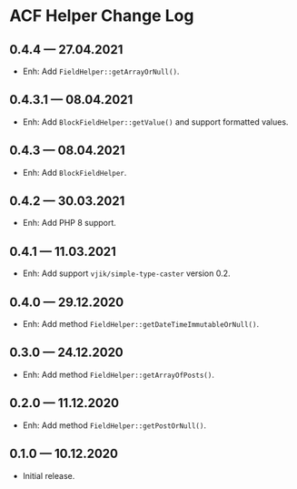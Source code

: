 # ACF Helper Change Log

## 0.4.4 — 27.04.2021

- Enh: Add `FieldHelper::getArrayOrNull()`.

## 0.4.3.1 — 08.04.2021

- Enh: Add `BlockFieldHelper::getValue()` and support formatted values.

## 0.4.3 — 08.04.2021

- Enh: Add `BlockFieldHelper`.

## 0.4.2 — 30.03.2021

- Enh: Add PHP 8 support.

## 0.4.1 — 11.03.2021

- Enh: Add support `vjik/simple-type-caster` version 0.2.

## 0.4.0 — 29.12.2020

- Enh: Add method `FieldHelper::getDateTimeImmutableOrNull()`.

## 0.3.0 — 24.12.2020

- Enh: Add method `FieldHelper::getArrayOfPosts()`.

## 0.2.0 — 11.12.2020

- Enh: Add method `FieldHelper::getPostOrNull()`.

## 0.1.0 — 10.12.2020

- Initial release.
